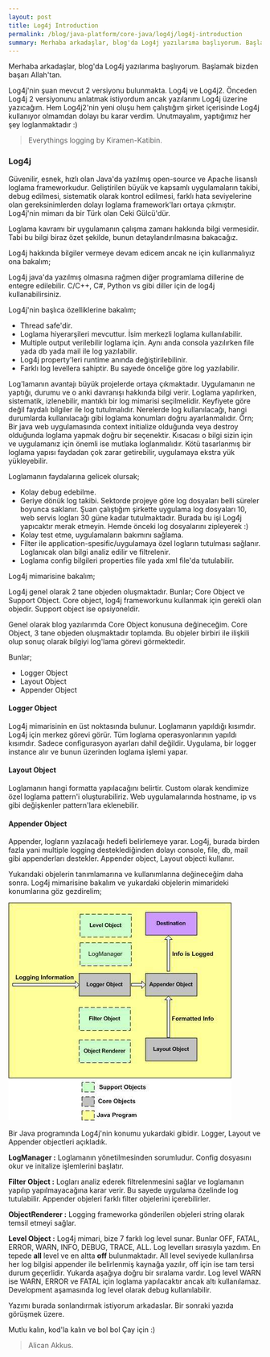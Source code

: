 ```yaml
---
layout: post
title: Log4j Introduction
permalink: /blog/java-platform/core-java/log4j/log4j-introduction
summary: Merhaba arkadaşlar, blog'da Log4j yazılarıma başlıyorum. Başlamak bizden başarı Allah'tan.
---
```


Merhaba arkadaşlar, blog'da Log4j yazılarıma başlıyorum. Başlamak bizden başarı Allah'tan.

Log4j'nin şuan mevcut 2 versiyonu bulunmakta. Log4j ve Log4j2. Önceden Log4j 2 versiyonunu anlatmak istiyordum ancak yazılarımı Log4j üzerine yazıcağım. Hem Log4j2'nin yeni oluşu hem çalıştığım şirket içerisinde Log4j kullanıyor olmamdan dolayı bu karar verdim. Unutmayalım, yaptığımız her şey loglanmaktadır :)

> Everythings logging by Kiramen-Katibin.


### Log4j
Güvenilir, esnek, hızlı olan Java'da yazılmış open-source ve Apache lisanslı loglama frameworkudur. Geliştirilen büyük ve kapsamlı uygulamaların takibi, debug edilmesi, sistematik olarak kontrol edilmesi, farklı hata seviyelerine olan gereksinimlerden dolayı loglama framework'ları ortaya çıkmıştır. Log4j'nin mimarı da bir Türk olan Ceki Gülcü'dür.

Loglama kavramı bir uygulamanın çalışma zamanı hakkında bilgi vermesidir. Tabi bu bilgi biraz özet şekilde, bunun detaylandırılmasına bakacağız.

Log4j hakkında bilgiler vermeye devam edicem ancak ne için kullanmalıyız ona bakalım;

Log4j java'da yazılmış olmasına rağmen diğer programlama dillerine de entegre edilebilir. C/C++, C#, Python vs gibi diller için de log4j kullanabilirsiniz.

Log4j'nin başlıca özelliklerine bakalım;

* Thread safe'dir.
* Loglama hiyerarşileri mevcuttur. İsim merkezli loglama kullanılabilir.
* Multiple output verilebilir loglama için. Aynı anda consola yazılırken file yada db yada mail ile log yazılabilir.
* Log4j property'leri runtime anında değiştirilebilinir.
* Farklı log levellera sahiptir. Bu sayede önceliğe göre log yazılabilir.

Log'lamanın avantajı büyük projelerde ortaya çıkmaktadır. Uygulamanın ne yaptığı, durumu ve o anki davranışı hakkında bilgi verir. Loglama yapılırken, sistematik, izlenebilir, mantıklı bir log mimarisi seçilmelidir. Keyfiyete göre değil faydalı bilgiler ile log tutulmalıdır. Nerelerde log kullanılacağı, hangi durumlarda kullanılacağı gibi loglama konumları doğru ayarlanmalıdır. Örn; Bir java web uygulamasında context initialize olduğunda veya destroy olduğunda loglama yapmak doğru bir seçenektir. Kısacası o bilgi sizin için ve uygulamanız için önemli ise mutlaka loglanmalıdır. Kötü tasarlanmış bir loglama yapısı faydadan çok zarar getirebilir, uygulamaya ekstra yük yükleyebilir.

Loglamanın faydalarına gelicek olursak;

* Kolay debug edebilme.
* Geriye dönük log takibi. Sektorde projeye göre log dosyaları belli süreler boyunca saklanır. Şuan çalıştığım şirkette uygulama log dosyaları 10, web servis logları 30 güne kadar tutulmaktadır. Burada bu işi Log4j yapıcaktır merak etmeyin. Hemde önceki log dosyalarını zipleyerek :)
* Kolay test etme, uygulamaların bakımını sağlama.
* Filter ile application-spesific/uygulamaya özel logların tutulması sağlanır. Loglanıcak olan bilgi analiz edilir ve filtrelenir.
* Loglama config bilgileri properties file yada xml file'da tutulabilir.

Log4j mimarisine bakalım;

Log4j genel olarak 2 tane objeden oluşmaktadır. Bunlar; Core Object ve Support Object. Core object, log4j frameworkunu kullanmak için gerekli olan objedir. Support object ise opsiyoneldir.

Genel olarak blog yazılarımda Core Object konusuna değineceğim. Core Object, 3 tane objeden oluşmaktadır toplamda. Bu objeler birbiri ile ilişkili olup sonuç olarak bilgiyi log'lama görevi görmektedir.

Bunlar;

* Logger Object
* Layout Object
* Appender Object

<h4>Logger Object</h4>
Log4j mimarisinin en üst noktasında bulunur. Loglamanın yapıldığı kısımdır. Log4j için merkez görevi görür. Tüm loglama operasyonlarının yapıldı kısımdır. Sadece configurasyon ayarları dahil değildir. Uygulama, bir logger instance alır ve bunun üzerinden loglama işlemi yapar.
<h4>Layout Object</h4>
Loglamanın hangi formatta yapılacağını belirtir. Custom olarak kendimize özel loglama pattern'i oluşturabiliriz. Web uygulamalarında hostname, ip vs gibi değişkenler pattern'lara eklenebilir.
<h4>Appender Object</h4>
Appender, logların yazılacağı hedefi belirlemeye yarar. Log4j, burada birden fazla yani multiple logging desteklediğinden dolayı console, file, db, mail gibi appenderları destekler. Appender object, Layout objecti kullanır.

Yukarıdaki objelerin tanımlamarına ve kullanımlarına değineceğim daha sonra. Log4j mimarisine bakalım ve yukardaki objelerin mimarideki konumlarına göz gezdirelim;

![log4j arch](/images/java-platform/core-java/log4j/log4j-arch.jpg)

Bir Java programında Log4j'nin konumu yukardaki gibidir. Logger, Layout ve Appender objectleri açıkladık.

**LogManager :** Loglamanın yönetilmesinden sorumludur. Config dosyasını okur ve initalize işlemlerini başlatır.

**Filter Object :** Logları analiz ederek filtrelenmesini sağlar ve loglamanın yapılıp yapılmayacağına karar verir. Bu sayede uygulama özelinde log tutulabilir. Appender objeleri farklı filter objelerini içerebilirler.

**ObjectRenderer :** Logging frameworka gönderilen objeleri string olarak temsil etmeyi sağlar.

**Level Object :** Log4j mimari, bize 7 farklı log level sunar. Bunlar OFF, FATAL, ERROR, WARN, INFO, DEBUG, TRACE, ALL. Log levelları sırasıyla yazdım. En tepede **all** level ve en altta **off** bulunmaktadır. All level seviyede kullanılırsa her log bilgisi appender ile belirlenmiş kaynağa yazılır, off için ise tam tersi durum geçerlidir. Yukarda aşağıya doğru bir sıralama vardır. Log level WARN ise WARN, ERROR ve FATAL için loglama yapılacaktır ancak altı kullanılamaz. Development aşamasında log level olarak debug kullanılabilir.

Yazımı burada sonlandırmak istiyorum arkadaslar. Bir sonraki yazıda görüşmek üzere.

Mutlu kalın, kod'la kalın ve bol bol Çay için :)

> Alican Akkus.

